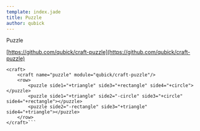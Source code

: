 ```yaml
---
template: index.jade
title: Puzzle
author: qubick
---
```


Puzzle

[https://github.com/qubick/craft-puzzle](https://github.com/qubick/craft-puzzle)

```craftml
<craft>
    <craft name="puzzle" module="qubick/craft-puzzle"/>
    <row>
        <puzzle side1="+triangle" side3="+rectangle" side4="+circle"></puzzle>
        <puzzle side1="+triangle" side2="-circle" side3="+circle" side4="+rectangle"></puzzle>
        <puzzle side2="-rectangle" side3="+triangle" side4="+triangle"></puzzle>
    </row>
</craft>```

